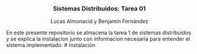 <br />
<div align="center">

  <h3 align="center">Sistemas Distribuidos: Tarea 01</h3>

  <p align="center">
    Lucas Almonacid y Benjamín Fernández
  </p>
</div>
En este presente repositorio se almacena la tarea 1 de sistemas distribuidos y se explica la instalacion junto con informacion necesaria para entender el sistema implementado.
# Instalación


